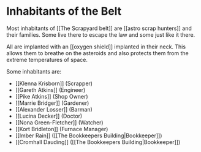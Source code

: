# Inhabitants of the Belt

Most inhabitants of [[The Scrapyard belt]] are [[astro scrap hunters]] and their families. Some live there to escape the law and some just like it there.

All are implanted with an [[oxygen shield]] implanted in their neck. This allows them to breathe on the asteroids and also protects them from the extreme temperatures of space.

Some inhabitants are:

- [[Klenna Krisborn]] (Scrapper)
- [[Gareth Atkins]] (Engineer)
- [[Pike Atkins]] (Shop Owner)
- [[Marrie Bridger]] (Gardener)
- [[Alexander Losser]] (Barman)
- [[Lucina Decker]] (Doctor)
- [[Nona Green-Fletcher]] (Watcher)
- [[Kort Bridleton]] (Furnace Manager)
- [[Imber Rain]] ([[The Bookkeepers Building|Bookkeeper]])
- [[Cromhall Dauding]] ([[The Bookkeepers Building|Bookkeeper]])
